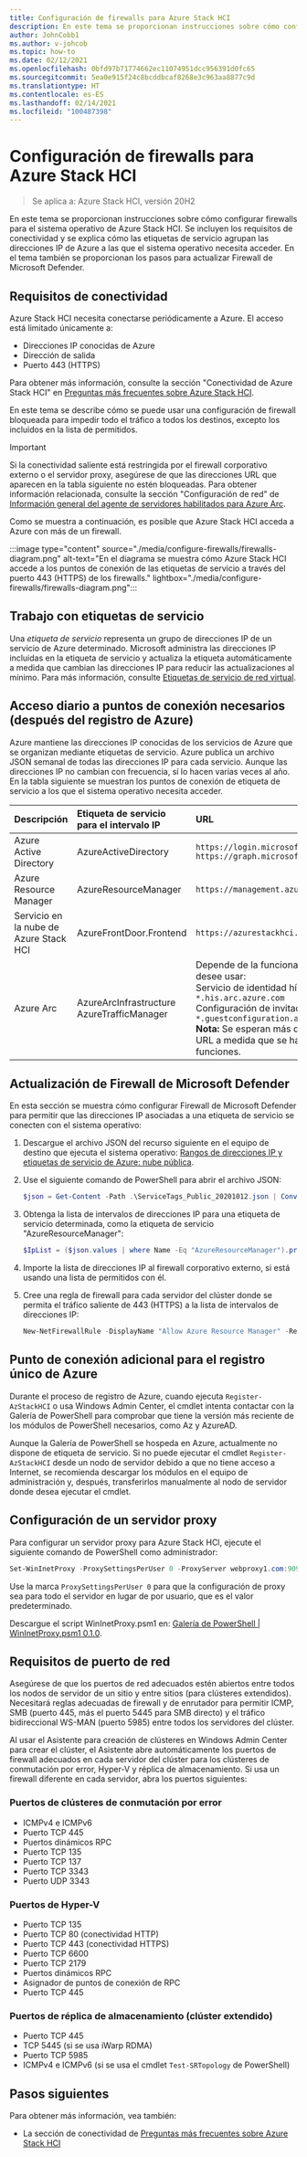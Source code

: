 ```yaml
---
title: Configuración de firewalls para Azure Stack HCI
description: En este tema se proporcionan instrucciones sobre cómo configurar firewalls para el sistema operativo de Azure Stack HCI.
author: JohnCobb1
ms.author: v-johcob
ms.topic: how-to
ms.date: 02/12/2021
ms.openlocfilehash: 0bfd97b71774662ec11074951dcc956391d0fc65
ms.sourcegitcommit: 5ea0e915f24c8bcddbcaf8268e3c963aa8877c9d
ms.translationtype: HT
ms.contentlocale: es-ES
ms.lasthandoff: 02/14/2021
ms.locfileid: "100487398"
---
```

# <a name="configure-firewalls-for-azure-stack-hci"></a>Configuración de firewalls para Azure Stack HCI

>Se aplica a: Azure Stack HCI, versión 20H2

En este tema se proporcionan instrucciones sobre cómo configurar firewalls para el sistema operativo de Azure Stack HCI. Se incluyen los requisitos de conectividad y se explica cómo las etiquetas de servicio agrupan las direcciones IP de Azure a las que el sistema operativo necesita acceder. En el tema también se proporcionan los pasos para actualizar Firewall de Microsoft Defender.

## <a name="connectivity-requirements"></a>Requisitos de conectividad
Azure Stack HCI necesita conectarse periódicamente a Azure. El acceso está limitado únicamente a:
- Direcciones IP conocidas de Azure
- Dirección de salida
- Puerto 443 (HTTPS)

Para obtener más información, consulte la sección "Conectividad de Azure Stack HCI" en [Preguntas más frecuentes sobre Azure Stack HCI](../faq.md).

En este tema se describe cómo se puede usar una configuración de firewall bloqueada para impedir todo el tráfico a todos los destinos, excepto los incluidos en la lista de permitidos.

   >[!IMPORTANT]
   > Si la conectividad saliente está restringida por el firewall corporativo externo o el servidor proxy, asegúrese de que las direcciones URL que aparecen en la tabla siguiente no estén bloqueadas. Para obtener información relacionada, consulte la sección "Configuración de red" de [Información general del agente de servidores habilitados para Azure Arc](/azure/azure-arc/servers/agent-overview#networking-configuration).


Como se muestra a continuación, es posible que Azure Stack HCI acceda a Azure con más de un firewall.

:::image type="content" source="./media/configure-firewalls/firewalls-diagram.png" alt-text="En el diagrama se muestra cómo Azure Stack HCI accede a los puntos de conexión de las etiquetas de servicio a través del puerto 443 (HTTPS) de los firewalls." lightbox="./media/configure-firewalls/firewalls-diagram.png":::

## <a name="working-with-service-tags"></a>Trabajo con etiquetas de servicio
Una *etiqueta de servicio* representa un grupo de direcciones IP de un servicio de Azure determinado. Microsoft administra las direcciones IP incluidas en la etiqueta de servicio y actualiza la etiqueta automáticamente a medida que cambian las direcciones IP para reducir las actualizaciones al mínimo. Para más información, consulte [Etiquetas de servicio de red virtual](/azure/virtual-network/service-tags-overview).

## <a name="required-endpoint-daily-access-after-azure-registration"></a>Acceso diario a puntos de conexión necesarios (después del registro de Azure)
Azure mantiene las direcciones IP conocidas de los servicios de Azure que se organizan mediante etiquetas de servicio. Azure publica un archivo JSON semanal de todas las direcciones IP para cada servicio. Aunque las direcciones IP no cambian con frecuencia, sí lo hacen varias veces al año. En la tabla siguiente se muestran los puntos de conexión de etiqueta de servicio a los que el sistema operativo necesita acceder.

| Descripción                   | Etiqueta de servicio para el intervalo IP  | URL                                                                                 |
| :-----------------------------| :-----------------------  | :---------------------------------------------------------------------------------- |
| Azure Active Directory        | AzureActiveDirectory      | `https://login.microsoftonline.com`<br> `https://graph.microsoft.com`               |
| Azure Resource Manager        | AzureResourceManager      | `https://management.azure.com`                        |
| Servicio en la nube de Azure Stack HCI | AzureFrontDoor.Frontend   | `https://azurestackhci.azurefd.net` |
| Azure Arc                     | AzureArcInfrastructure<br> AzureTrafficManager | Depende de la funcionalidad que desee usar:<br> Servicio de identidad híbrida: `*.his.arc.azure.com`<br> Configuración de invitado: `*.guestconfiguration.azure.com`<br> **Nota:** Se esperan más direcciones URL a medida que se habiliten más funciones. |

## <a name="update-microsoft-defender-firewall"></a>Actualización de Firewall de Microsoft Defender
En esta sección se muestra cómo configurar Firewall de Microsoft Defender para permitir que las direcciones IP asociadas a una etiqueta de servicio se conecten con el sistema operativo:

1. Descargue el archivo JSON del recurso siguiente en el equipo de destino que ejecuta el sistema operativo: [Rangos de direcciones IP y etiquetas de servicio de Azure: nube pública](https://www.microsoft.com/download/details.aspx?id=56519).

1. Use el siguiente comando de PowerShell para abrir el archivo JSON:

    ```powershell
    $json = Get-Content -Path .\ServiceTags_Public_20201012.json | ConvertFrom-Json
    ```

1. Obtenga la lista de intervalos de direcciones IP para una etiqueta de servicio determinada, como la etiqueta de servicio "AzureResourceManager":

    ```powershell
    $IpList = ($json.values | where Name -Eq "AzureResourceManager").properties.addressPrefixes
    ```

1. Importe la lista de direcciones IP al firewall corporativo externo, si está usando una lista de permitidos con él.

1. Cree una regla de firewall para cada servidor del clúster donde se permita el tráfico saliente de 443 (HTTPS) a la lista de intervalos de direcciones IP:

    ```powershell
    New-NetFirewallRule -DisplayName "Allow Azure Resource Manager" -RemoteAddress $IpList -Direction Outbound -LocalPort 443 -Protocol TCP -Action Allow -Profile Any -Enabled True
    ```

## <a name="additional-endpoint-for-one-time-azure-registration"></a>Punto de conexión adicional para el registro único de Azure
Durante el proceso de registro de Azure, cuando ejecuta `Register-AzStackHCI` o usa Windows Admin Center, el cmdlet intenta contactar con la Galería de PowerShell para comprobar que tiene la versión más reciente de los módulos de PowerShell necesarios, como Az y AzureAD.

Aunque la Galería de PowerShell se hospeda en Azure, actualmente no dispone de etiqueta de servicio. Si no puede ejecutar el cmdlet `Register-AzStackHCI` desde un nodo de servidor debido a que no tiene acceso a Internet, se recomienda descargar los módulos en el equipo de administración y, después, transferirlos manualmente al nodo de servidor donde desea ejecutar el cmdlet.

## <a name="set-up-a-proxy-server"></a>Configuración de un servidor proxy
Para configurar un servidor proxy para Azure Stack HCl, ejecute el siguiente comando de PowerShell como administrador:

```powershell
Set-WinInetProxy -ProxySettingsPerUser 0 -ProxyServer webproxy1.com:9090
```

Use la marca `ProxySettingsPerUser 0` para que la configuración de proxy sea para todo el servidor en lugar de por usuario, que es el valor predeterminado. 

Descargue el script WinInetProxy.psm1 en: [Galería de PowerShell | WinInetProxy.psm1 0.1.0](https://www.powershellgallery.com/packages/WinInetProxy/0.1.0/Content/WinInetProxy.psm1).

## <a name="network-port-requirements"></a>Requisitos de puerto de red
Asegúrese de que los puertos de red adecuados estén abiertos entre todos los nodos de servidor de un sitio y entre sitios (para clústeres extendidos). Necesitará reglas adecuadas de firewall y de enrutador para permitir ICMP, SMB (puerto 445, más el puerto 5445 para SMB directo) y el tráfico bidireccional WS-MAN (puerto 5985) entre todos los servidores del clúster.

Al usar el Asistente para creación de clústeres en Windows Admin Center para crear el clúster, el Asistente abre automáticamente los puertos de firewall adecuados en cada servidor del clúster para los clústeres de conmutación por error, Hyper-V y réplica de almacenamiento. Si usa un firewall diferente en cada servidor, abra los puertos siguientes:

### <a name="failover-clustering-ports"></a>Puertos de clústeres de conmutación por error
- ICMPv4 e ICMPv6
- Puerto TCP 445
- Puertos dinámicos RPC
- Puerto TCP 135
- Puerto TCP 137
- Puerto TCP 3343
- Puerto UDP 3343

### <a name="hyper-v-ports"></a>Puertos de Hyper-V
- Puerto TCP 135
- Puerto TCP 80 (conectividad HTTP)
- Puerto TCP 443 (conectividad HTTPS)
- Puerto TCP 6600
- Puerto TCP 2179
- Puertos dinámicos RPC
- Asignador de puntos de conexión de RPC
- Puerto TCP 445

### <a name="storage-replica-ports-stretched-cluster"></a>Puertos de réplica de almacenamiento (clúster extendido)
- Puerto TCP 445
- TCP 5445 (si se usa iWarp RDMA)
- Puerto TCP 5985
- ICMPv4 e ICMPv6 (si se usa el cmdlet `Test-SRTopology` de PowerShell)

## <a name="next-steps"></a>Pasos siguientes
Para obtener más información, vea también:
- La sección de conectividad de [Preguntas más frecuentes sobre Azure Stack HCI](../faq.md)